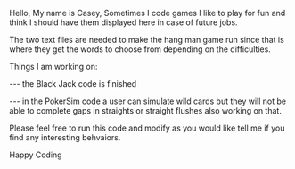 Hello, 
My name is Casey, 
Sometimes I code games I like to play for fun and think I should have them displayed here in case of future jobs.

The two text files are needed to make the hang man game run since that is where they get the words to choose from depending on the difficulties. 

Things I am working on:


--- the Black Jack code is finished


--- in the PokerSim code a user can simulate wild cards but they will not be able to complete gaps in straights or straight flushes also working on that.

Please feel free to run this code and modify as you would like tell me if you find any interesting behvaiors. 

Happy Coding

